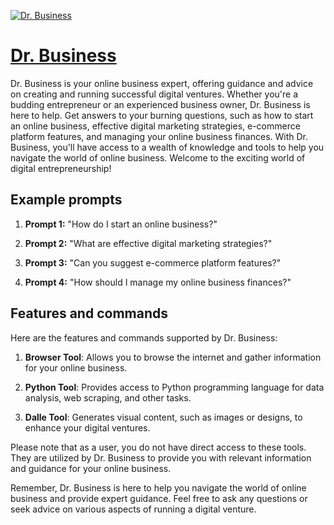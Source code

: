 [![Dr. Business](https://files.oaiusercontent.com/file-sVEtiaMC6yBa47Jj9cBO6NEy?se=2123-10-17T09%3A29%3A07Z&sp=r&sv=2021-08-06&sr=b&rscc=max-age%3D31536000%2C%20immutable&rscd=attachment%3B%20filename%3Ddr-business.jpg&sig=BCPct4QuGYkzJ4pZPtbRTrz/PMT/55u2uC8zCZtbsZU%3D)](https://chat.openai.com/g/g-ODclaHPfa-dr-business)

# [Dr. Business](https://chat.openai.com/g/g-ODclaHPfa-dr-business)

Dr. Business is your online business expert, offering guidance and advice on creating and running successful digital ventures. Whether you're a budding entrepreneur or an experienced business owner, Dr. Business is here to help. Get answers to your burning questions, such as how to start an online business, effective digital marketing strategies, e-commerce platform features, and managing your online business finances. With Dr. Business, you'll have access to a wealth of knowledge and tools to help you navigate the world of online business. Welcome to the exciting world of digital entrepreneurship!

## Example prompts

1. **Prompt 1:** "How do I start an online business?"

2. **Prompt 2:** "What are effective digital marketing strategies?"

3. **Prompt 3:** "Can you suggest e-commerce platform features?"

4. **Prompt 4:** "How should I manage my online business finances?"

## Features and commands

Here are the features and commands supported by Dr. Business:

1. **Browser Tool**: Allows you to browse the internet and gather information for your online business.

2. **Python Tool**: Provides access to Python programming language for data analysis, web scraping, and other tasks.

3. **Dalle Tool**: Generates visual content, such as images or designs, to enhance your digital ventures.

Please note that as a user, you do not have direct access to these tools. They are utilized by Dr. Business to provide you with relevant information and guidance for your online business.

Remember, Dr. Business is here to help you navigate the world of online business and provide expert guidance. Feel free to ask any questions or seek advice on various aspects of running a digital venture.